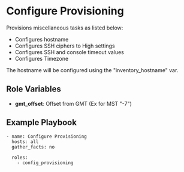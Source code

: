 # Configure Provisioning

Provisions miscellaneous tasks as listed below:

- Configures hostname
- Configures SSH ciphers to High settings
- Configures SSH and console timeout values
- Configures Timezone

The hostname will be configured using the "inventory_hostname" var.

## Role Variables

- **gmt_offset**: Offset from GMT (Ex for MST "-7")

## Example Playbook

```
- name: Configure Provisioning
  hosts: all
  gather_facts: no

  roles:
    - config_provisioning
```

